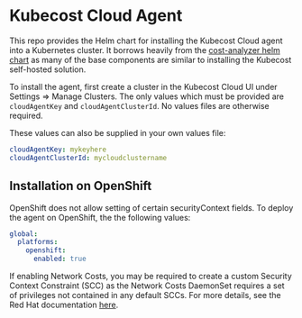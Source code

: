 # Kubecost Cloud Agent

This repo provides the Helm chart for installing the Kubecost Cloud agent into a Kubernetes cluster. It borrows heavily from the [cost-analyzer helm chart](https://github.com/kubecost/cost-analyzer-helm-chart) as many of the base components are similar to installing the Kubecost self-hosted solution.

To install the agent, first create a cluster in the Kubecost Cloud UI under Settings => Manage Clusters. The only values which must be provided are `cloudAgentKey` and `cloudAgentClusterId`. No values files are otherwise required.

These values can also be supplied in your own values file:

```yaml
cloudAgentKey: mykeyhere
cloudAgentClusterId: mycloudclustername
```

## Installation on OpenShift

OpenShift does not allow setting of certain securityContext fields. To deploy the agent on OpenShift, the the following values:

```yaml
global:
  platforms:
    openshift:
      enabled: true
```

If enabling Network Costs, you may be required to create a custom Security Context Constraint (SCC) as the Network Costs DaemonSet requires a set of privileges not contained in any default SCCs. For more details, see the Red Hat documentation [here](https://docs.openshift.com/container-platform/4.13/authentication/managing-security-context-constraints.html).
